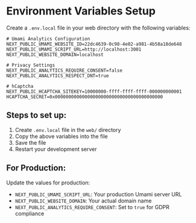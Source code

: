 # Environment Variables Setup

Create a `.env.local` file in your web directory with the following variables:

```env
# Umami Analytics Configuration
NEXT_PUBLIC_UMAMI_WEBSITE_ID=22dc4639-0c98-4e02-a981-4b58a18de648
NEXT_PUBLIC_UMAMI_SCRIPT_URL=http://localhost:3001
NEXT_PUBLIC_WEBSITE_DOMAIN=localhost

# Privacy Settings
NEXT_PUBLIC_ANALYTICS_REQUIRE_CONSENT=false
NEXT_PUBLIC_ANALYTICS_RESPECT_DNT=true

# hCaptcha
NEXT_PUBLIC_HCAPTCHA_SITEKEY=10000000-ffff-ffff-ffff-000000000001
HCAPTCHA_SECRET=0x0000000000000000000000000000000000000000
```

## Steps to set up:

1. Create `.env.local` file in the `web/` directory
2. Copy the above variables into the file
3. Save the file
4. Restart your development server

## For Production:

Update the values for production:

- `NEXT_PUBLIC_UMAMI_SCRIPT_URL`: Your production Umami server URL
- `NEXT_PUBLIC_WEBSITE_DOMAIN`: Your actual domain name
- `NEXT_PUBLIC_ANALYTICS_REQUIRE_CONSENT`: Set to `true` for GDPR compliance
